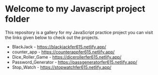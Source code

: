 # Welcome to my Javascript project folder

This repository is a gallery for my JavaScript practice project you can visit the links given below to check out the projects. 

* BlackJack - https://blackjackfer615.netlify.app/
* counter_app - https://counterappfer615.netlify.app/
* Dice_Roller_Game - https://dicerollerfer615.netlify.app/
* Password_Generator - https://passgeneratorfer615.netlify.app/
* Stop_Watch - https://stopwatchfer615.netlify.app/


